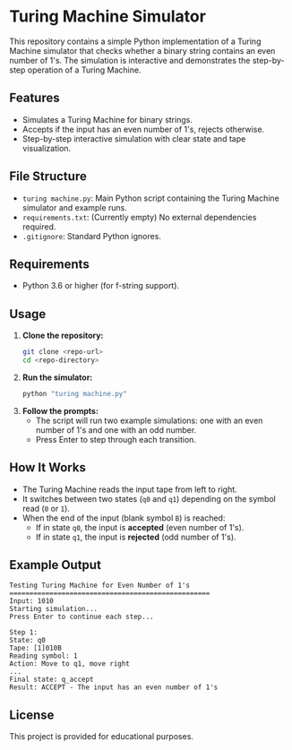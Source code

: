 # Turing Machine Simulator

This repository contains a simple Python implementation of a Turing Machine simulator that checks whether a binary string contains an even number of 1's. The simulation is interactive and demonstrates the step-by-step operation of a Turing Machine.

## Features
- Simulates a Turing Machine for binary strings.
- Accepts if the input has an even number of 1's, rejects otherwise.
- Step-by-step interactive simulation with clear state and tape visualization.

## File Structure
- `turing machine.py`: Main Python script containing the Turing Machine simulator and example runs.
- `requirements.txt`: (Currently empty) No external dependencies required.
- `.gitignore`: Standard Python ignores.

## Requirements
- Python 3.6 or higher (for f-string support).

## Usage
1. **Clone the repository:**
   ```bash
   git clone <repo-url>
   cd <repo-directory>
   ```
2. **Run the simulator:**
   ```bash
   python "turing machine.py"
   ```
3. **Follow the prompts:**
   - The script will run two example simulations: one with an even number of 1's and one with an odd number.
   - Press Enter to step through each transition.

## How It Works
- The Turing Machine reads the input tape from left to right.
- It switches between two states (`q0` and `q1`) depending on the symbol read (`0` or `1`).
- When the end of the input (blank symbol `B`) is reached:
  - If in state `q0`, the input is **accepted** (even number of 1's).
  - If in state `q1`, the input is **rejected** (odd number of 1's).

## Example Output
```
Testing Turing Machine for Even Number of 1's
==================================================
Input: 1010
Starting simulation...
Press Enter to continue each step...

Step 1:
State: q0
Tape: [1]010B
Reading symbol: 1
Action: Move to q1, move right
...
Final state: q_accept
Result: ACCEPT - The input has an even number of 1's
```

## License
This project is provided for educational purposes. 